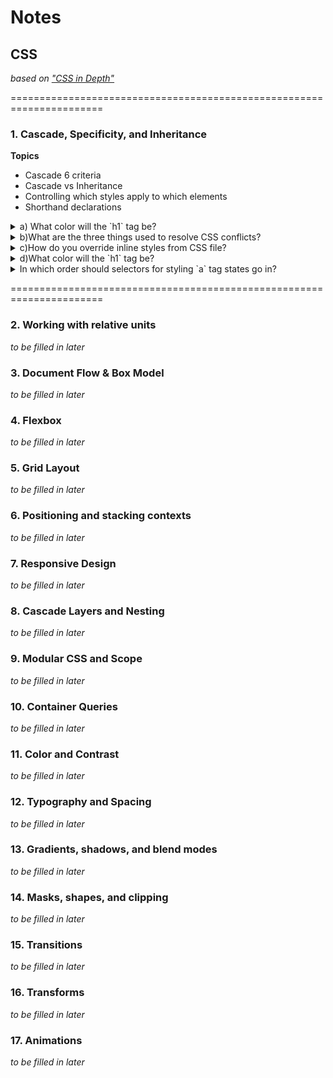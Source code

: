 # Notes

## CSS

_based on ["CSS in Depth"](https://www.manning.com/books/css-in-depth-second-edition)_

======================================================================

### 1. Cascade, Specificity, and Inheritance

**Topics**
- Cascade 6 criteria
- Cascade vs Inheritance
- Controlling which styles apply to which elements
- Shorthand declarations

<details>
  <summary>a) What color will the `h1` tag be?</summary>

  ```html
  <h1 id="page-title" class="title">Lel</h1>
  ```

  ```css
  h1 {
    color: red;
  }
  
  #page-title {
    color: blue;
  }
  
  .title {
    color: green;
  }
  ```

  <details><summary>Answer</summary>
    
  - Blue
  </details>
</details>

<details>
  <summary>b)What are the three things used to resolve CSS conflicts?</summary>

  - Stylesheet origin _(browser defaults aka user-agent styles and your CSS styles)_
  - Seleector Specificity _(inline, ID, class, etc)_
  - Source Order _(order in which styles are declared in the CSS file; whichever appears later in CSS file wins)_
</details>

<details>
  <summary>c)How do you override inline styles from CSS file?</summary>

  - use `!important` in the CSS file
</details>

<details>
  <summary>d)What color will the `h1` tag be?</summary>

  ```html
  <h1 class="title heading">Lel</h1>
  ```

  ```css
  .title {
    color: green;
  }

  .title.heading {
    color: red;
  }
  ```

  <details><summary>Answer</summary>
    
  - Red
  - The more "specific" the selector is or the more IDs, classes, tag names, etc it has means it takes higher precedence
  - See MDN docs - https://developer.mozilla.org/en-US/docs/Web/CSS/CSS_cascade/Specificity for more info on specificity
  </details>
</details>

<details><summary>In which order should selectors for styling `a` tag states go in?</summary>

  - From top to bottom: link, visited, hover, active

  ```css
  a:link {
    color: blue;
    text-decoration: none;
  }
  
  a:visited {
    color: purple;
  }
  
  a:hover {
    text-decoration: underline;
  }
  
  a:active {
    color: red;
  }
  ```
</details>


======================================================================

### 2. Working with relative units
_to be filled in later_

### 3. Document Flow & Box Model
_to be filled in later_

### 4. Flexbox
_to be filled in later_

### 5. Grid Layout
_to be filled in later_

### 6. Positioning and stacking contexts
_to be filled in later_

### 7. Responsive Design
_to be filled in later_

### 8. Cascade Layers and Nesting
_to be filled in later_

### 9. Modular CSS and Scope
_to be filled in later_

### 10. Container Queries
_to be filled in later_

### 11. Color and Contrast
_to be filled in later_

### 12. Typography and Spacing
_to be filled in later_

### 13. Gradients, shadows, and blend modes
_to be filled in later_

### 14. Masks, shapes, and clipping
_to be filled in later_

### 15. Transitions
_to be filled in later_

### 16. Transforms
_to be filled in later_

### 17. Animations
_to be filled in later_
